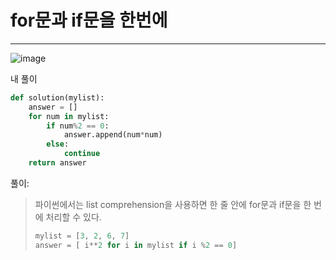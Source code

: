 # for문과 if문을 한번에

-------------

![image](https://user-images.githubusercontent.com/49120090/81983844-f4737e00-966e-11ea-8f86-a2ebcbb88411.png)

내 풀이

```python
def solution(mylist):
    answer = []
    for num in mylist:
        if num%2 == 0:
            answer.append(num*num)
        else:
            continue
    return answer
```



풀이:

>파이썬에서는 list comprehension을 사용하면 한 줄 안에 for문과 if문을 한 번에 처리할 수 있다. 
>
>```python
>mylist = [3, 2, 6, 7]
>answer = [ i**2 for i in mylist if i %2 == 0]
>```

